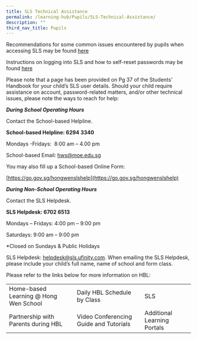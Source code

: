 ```yaml
---
title: SLS Technical Assistance
permalink: /learning-hub/Pupils/SLS-Technical-Assistance/
description: ""
third_nav_title: Pupils
---
```

Recommendations for some common issues encountered by pupils when accessing SLS may be found [here](/files/Learning%20Hub/SLS%20technical%20assistance/SLS-Common-Issues.pdf)

Instructions on logging into SLS and how to self-reset passwords may be found [here](/files/Learning%20Hub/SLS%20technical%20assistance/HBL_SLS_ACCESS_v3.pdf)

Please note that a page has been provided on Pg 37 of the Students’ Handbook for your child’s SLS user details. Should your child require assistance on account, password-related matters, and/or other technical issues, please note the ways to reach for help:

_**During School Operating Hours**_

Contact the School-based Helpline.

**School-based Helpline: 6294 3340**

Mondays -Fridays:  8:00 am – 4.00 pm

School-based Email: [hws@moe.edu.sg](mailto:hws@moe.edu.sg)

You may also fill up a School-based Online Form:

[https://go.gov.sg/hongwenslshelp](https://go.gov.sg/hongwenslshelp)

_**During Non-School Operating Hours**_

Contact the SLS Helpdesk.

**SLS Helpdesk: 6702 6513**

Mondays – Fridays: 4:00 pm – 9:00 pm

Saturdays: 9:00 am – 9:00 pm

\*Closed on Sundays & Public Holidays

SLS Helpdesk: [helpdesk@sls.ufinity.com](mailto:helpdesk@sls.ufinity.com). When emailing the SLS Helpdesk, please include your child’s full name, name of school and form class.

Please refer to the links below for more information on HBL:

|                                       |                                        |                             |
|---------------------------------------|----------------------------------------|-----------------------------|
| Home-based Learning @ Hong Wen School |       Daily HBL Schedule by Class      |             SLS             |
|  Partnership with Parents during HBL  | Video Conferencing Guide and Tutorials | Additional Learning Portals |
